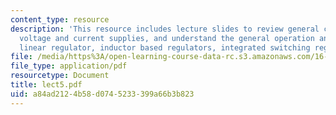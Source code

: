 ```yaml
---
content_type: resource
description: 'This resource includes lecture slides to review general concepts of
  voltage and current supplies, and understand the general operation and how to utilize:
  linear regulator, inductor based regulators, integrated switching regulators.'
file: /media/https%3A/open-learning-course-data-rc.s3.amazonaws.com/16-682-prototyping-avionics-spring-2006/a84ad2124b58d0745233399a66b3b823_lect5.pdf
file_type: application/pdf
resourcetype: Document
title: lect5.pdf
uid: a84ad212-4b58-d074-5233-399a66b3b823
---
```

